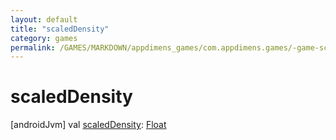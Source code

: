 ```yaml
---
layout: default
title: "scaledDensity"
category: games
permalink: /GAMES/MARKDOWN/appdimens_games/com.appdimens.games/-game-screen-config/scaled-density.html
---
```


# scaledDensity

[androidJvm]
val [scaledDensity](scaled-density.md): [Float](https://kotlinlang.org/api/core/kotlin-stdlib/kotlin/-float/index.html)